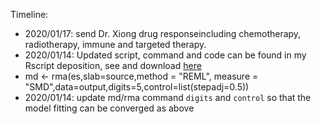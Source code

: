 

Timeline: 
* 2020/01/17: send Dr. Xiong drug responseincluding chemotherapy, radiotherapy, immune and targeted therapy.
*  2020/01/14: Updated script, command and code can be found in my Rscript deposition, see and download [here](https://github.com/Shicheng-Guo/GscRbasement/blob/master/TcGaOverallDGEmeta.R)
*  md <- rma(es,slab=source,method = "REML", measure = "SMD",data=output,digits=5,control=list(stepadj=0.5))
*  2020/01/14: update md/rma command `digits` and `control` so that the model fitting can be converged as above

